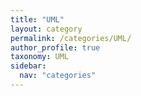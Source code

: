 ```yaml
---
title: "UML"
layout: category
permalink: /categories/UML/
author_profile: true
taxonomy: UML
sidebar:
  nav: "categories"
---
```

